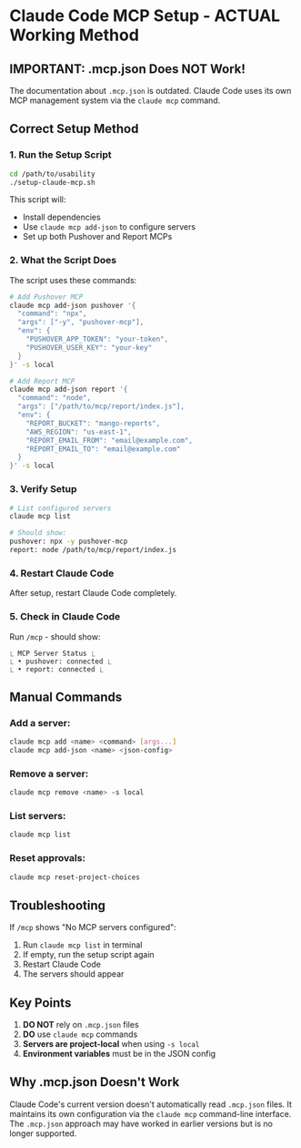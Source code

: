 # Claude Code MCP Setup - ACTUAL Working Method

## IMPORTANT: .mcp.json Does NOT Work!

The documentation about `.mcp.json` is outdated. Claude Code uses its own MCP management system via the `claude mcp` command.

## Correct Setup Method

### 1. Run the Setup Script
```bash
cd /path/to/usability
./setup-claude-mcp.sh
```

This script will:
- Install dependencies
- Use `claude mcp add-json` to configure servers
- Set up both Pushover and Report MCPs

### 2. What the Script Does

The script uses these commands:
```bash
# Add Pushover MCP
claude mcp add-json pushover '{
  "command": "npx",
  "args": ["-y", "pushover-mcp"],
  "env": {
    "PUSHOVER_APP_TOKEN": "your-token",
    "PUSHOVER_USER_KEY": "your-key"
  }
}' -s local

# Add Report MCP
claude mcp add-json report '{
  "command": "node",
  "args": ["/path/to/mcp/report/index.js"],
  "env": {
    "REPORT_BUCKET": "mango-reports",
    "AWS_REGION": "us-east-1",
    "REPORT_EMAIL_FROM": "email@example.com",
    "REPORT_EMAIL_TO": "email@example.com"
  }
}' -s local
```

### 3. Verify Setup
```bash
# List configured servers
claude mcp list

# Should show:
pushover: npx -y pushover-mcp
report: node /path/to/mcp/report/index.js
```

### 4. Restart Claude Code
After setup, restart Claude Code completely.

### 5. Check in Claude Code
Run `/mcp` - should show:
```
⎿ MCP Server Status ⎿
⎿ • pushover: connected ⎿
⎿ • report: connected ⎿
```

## Manual Commands

### Add a server:
```bash
claude mcp add <name> <command> [args...]
claude mcp add-json <name> <json-config>
```

### Remove a server:
```bash
claude mcp remove <name> -s local
```

### List servers:
```bash
claude mcp list
```

### Reset approvals:
```bash
claude mcp reset-project-choices
```

## Troubleshooting

If `/mcp` shows "No MCP servers configured":
1. Run `claude mcp list` in terminal
2. If empty, run the setup script again
3. Restart Claude Code
4. The servers should appear

## Key Points

1. **DO NOT** rely on `.mcp.json` files
2. **DO** use `claude mcp` commands
3. **Servers are project-local** when using `-s local`
4. **Environment variables** must be in the JSON config

## Why .mcp.json Doesn't Work

Claude Code's current version doesn't automatically read `.mcp.json` files. It maintains its own configuration via the `claude mcp` command-line interface. The `.mcp.json` approach may have worked in earlier versions but is no longer supported.